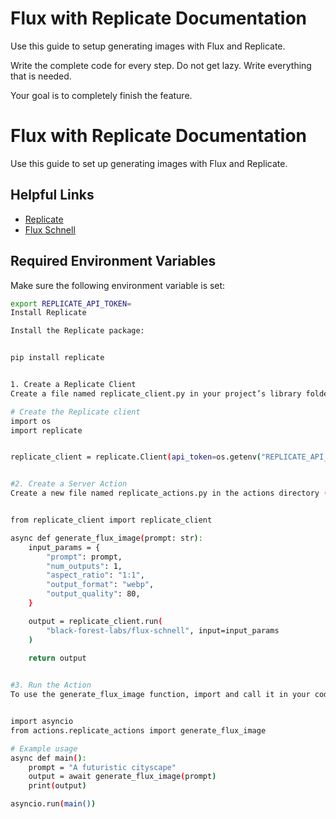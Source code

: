 # Flux with Replicate Documentation

Use this guide to setup generating images with Flux and Replicate.

Write the complete code for every step. Do not get lazy. Write everything that is needed.

Your goal is to completely finish the feature.

# Flux with Replicate Documentation

Use this guide to set up generating images with Flux and Replicate.

## Helpful Links

- [Replicate](https://replicate.com)
- [Flux Schnell](https://replicate.com/black-forest-labs/flux-schnell?input=python)

## Required Environment Variables

Make sure the following environment variable is set:
```bash
export REPLICATE_API_TOKEN=
Install Replicate

Install the Replicate package:


pip install replicate


1. Create a Replicate Client
Create a file named replicate_client.py in your project’s library folder (/lib):

# Create the Replicate client
import os
import replicate


replicate_client = replicate.Client(api_token=os.getenv("REPLICATE_API_TOKEN"))


#2. Create a Server Action
Create a new file named replicate_actions.py in the actions directory (/actions):


from replicate_client import replicate_client

async def generate_flux_image(prompt: str):
    input_params = {
        "prompt": prompt,
        "num_outputs": 1,
        "aspect_ratio": "1:1",
        "output_format": "webp",
        "output_quality": 80,
    }

    output = replicate_client.run(
        "black-forest-labs/flux-schnell", input=input_params
    )
    
    return output


#3. Run the Action
To use the generate_flux_image function, import and call it in your code like this:


import asyncio
from actions.replicate_actions import generate_flux_image

# Example usage
async def main():
    prompt = "A futuristic cityscape"
    output = await generate_flux_image(prompt)
    print(output)

asyncio.run(main())

